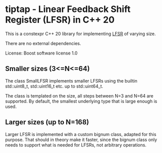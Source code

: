 # tiptap - Linear Feedback Shift Register (LFSR) in C++ 20

This is a constexpr C++ 20 library for implementing [LFSR](https://en.wikipedia.org/wiki/Linear-feedback_shift_register) of varying size.

There are no external dependencies.

License: Boost software license 1.0

## Smaller sizes (3<=N<=64)

The class SmallLFSR implements smaller LFSRs using the builtin std::uint8_t, std::uint16_t etc. up to std::uint64_t.

The class is templated on the size, all steps between N=3 and N=64 are supported. By default, the smallest underlying type that is large enough is used.

## Larger sizes (up to N=168)

Larger LFSR is implemented with a custom bignum class, adapted for this purpose. That should in theory make it faster, since the bignum class only needs to support what is needed for LFSRs, not arbitrary operations.